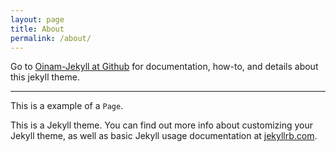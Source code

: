 ```yaml
---
layout: page
title: About
permalink: /about/
---
```


Go to [Oinam-Jekyll at Github](https://github.com/oinam/oinam-jekyll#readme) for documentation, how-to, and details about this jekyll theme.

---

This is a example of a `Page`.

This is a Jekyll theme. You can find out more info about customizing your Jekyll theme, as well as basic Jekyll usage documentation at [jekyllrb.com](https://jekyllrb.com/).
